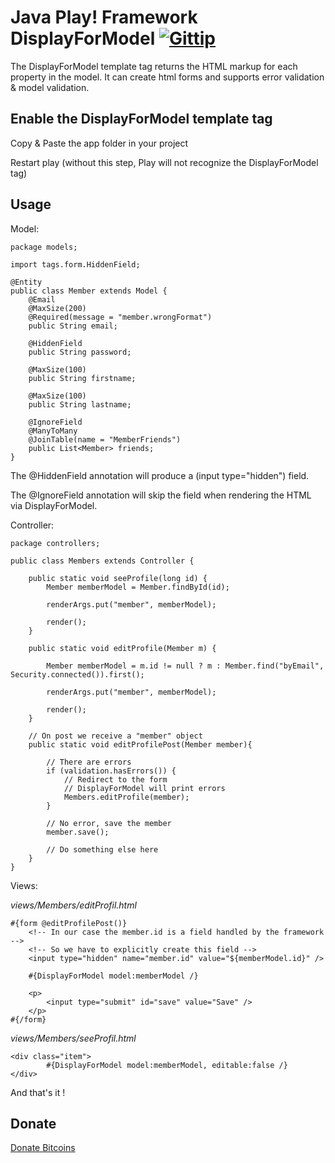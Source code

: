Java Play! Framework DisplayForModel [![Gittip](http://badgr.co/gittip/fgribreau.png)](https://www.gittip.com/fgribreau/)
====================================

The DisplayForModel template tag returns the HTML markup for each property in the model. 
It can create html forms and supports error validation & model validation. 


Enable the DisplayForModel template tag
---------------------------------------

Copy & Paste the app folder in your project

Restart play (without this step, Play will not recognize the DisplayForModel tag)

Usage
-------

Model:

	package models;
	
	import tags.form.HiddenField;
	
	@Entity
	public class Member extends Model {
		@Email
		@MaxSize(200)
		@Required(message = "member.wrongFormat")
		public String email;

		@HiddenField
		public String password;

		@MaxSize(100)
		public String firstname;

		@MaxSize(100)
		public String lastname;
		
		@IgnoreField
		@ManyToMany
		@JoinTable(name = "MemberFriends")
		public List<Member> friends;
	}
	
The @HiddenField annotation will produce a (input type="hidden") field.

The @IgnoreField annotation will skip the field when rendering the HTML via DisplayForModel.

Controller:

	package controllers;
	
	public class Members extends Controller {
		
		public static void seeProfile(long id) {
			Member memberModel = Member.findById(id);
			
			renderArgs.put("member", memberModel);
			
			render();
		}
		
		public static void editProfile(Member m) {
			
			Member memberModel = m.id != null ? m : Member.find("byEmail", Security.connected()).first();

			renderArgs.put("member", memberModel);

			render();
		}
		
		// On post we receive a "member" object
		public static void editProfilePost(Member member){
			
			// There are errors
			if (validation.hasErrors()) {
				// Redirect to the form
				// DisplayForModel will print errors
				Members.editProfile(member);
			}
			
			// No error, save the member
			member.save();
			
			// Do something else here
		}
	}
	
Views:

_views/Members/editProfil.html_

	#{form @editProfilePost()}
		<!-- In our case the member.id is a field handled by the framework -->
		<!-- So we have to explicitly create this field -->
		<input type="hidden" name="member.id" value="${memberModel.id}" />
		
		#{DisplayForModel model:memberModel /}

		<p>
			<input type="submit" id="save" value="Save" />
		</p>
	#{/form}


_views/Members/seeProfil.html_

	<div class="item">
			#{DisplayForModel model:memberModel, editable:false /}
	</div>

And that's it !

## Donate
[Donate Bitcoins](https://coinbase.com/checkouts/fc3041b9d8116e0b98e7d243c4727a30)
